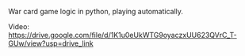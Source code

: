 War card game logic in python, playing automatically.

Video:
https://drive.google.com/file/d/1K1u0eUkWTG9oyaczxUU623QVrC_T-GUw/view?usp=drive_link
